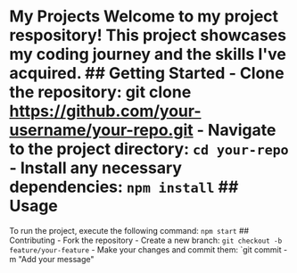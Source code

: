 # My Projects                                                                                                                                            Welcome to my project respository! This project showcases my coding journey and the skills I've acquired.                                                                                                                                                                                                    ## Getting Started                                                                                                                                     - Clone the repository: git clone https://github.com/your-username/your-repo.git                                                                       - Navigate to the project directory: `cd your-repo`                                                                                                   - Install any necessary dependencies: `npm install`                                                                                                                                                                                                                                                       ## Usage
 To run the project, execute the  following command:  `npm start`                                                                                      ## Contributing                                                                                                                                                                                                                                                                                                  - Fork the repository                                                                                                                                  - Create a new branch: `git checkout -b feature/your-feature`                                                                                          - Make your changes and commit them: `git commit -m "Add your message"                                           
